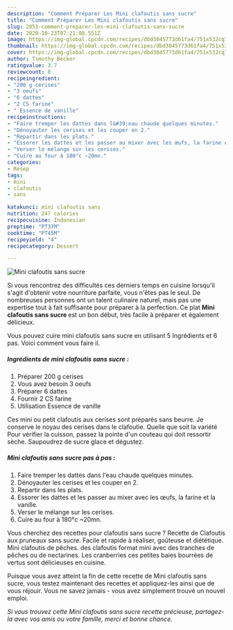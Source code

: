 ```yaml
---
description: "Comment Préparer Les Mini clafoutis sans sucre"
title: "Comment Préparer Les Mini clafoutis sans sucre"
slug: 2851-comment-preparer-les-mini-clafoutis-sans-sucre
date: 2020-10-23T07:21:08.551Z
image: https://img-global.cpcdn.com/recipes/dbd3045773d61fa4/751x532cq70/mini-clafoutis-sans-sucre-photo-principale-de-la-recette.jpg
thumbnail: https://img-global.cpcdn.com/recipes/dbd3045773d61fa4/751x532cq70/mini-clafoutis-sans-sucre-photo-principale-de-la-recette.jpg
cover: https://img-global.cpcdn.com/recipes/dbd3045773d61fa4/751x532cq70/mini-clafoutis-sans-sucre-photo-principale-de-la-recette.jpg
author: Timothy Becker
ratingvalue: 3.7
reviewcount: 8
recipeingredient:
- "200 g cerises"
- "3 oeufs"
- "6 dattes"
- "2 CS farine"
- " Essence de vanille"
recipeinstructions:
- "Faire tremper les dattes dans l&#39;eau chaude quelques minutes."
- "Dénoyauter les cerises et les couper en 2."
- "Repartir dans les plats."
- "Essorer les dattes et les passer au mixer avec les œufs, la farine et la vanille."
- "Verser le mélange sur les cerises."
- "Cuire au four à 180°c ~20mn."
categories:
- Resep
tags:
- mini
- clafoutis
- sans

katakunci: mini clafoutis sans 
nutrition: 247 calories
recipecuisine: Indonesian
preptime: "PT37M"
cooktime: "PT45M"
recipeyield: "4"
recipecategory: Dessert

---
```



![Mini clafoutis sans sucre](https://img-global.cpcdn.com/recipes/dbd3045773d61fa4/751x532cq70/mini-clafoutis-sans-sucre-photo-principale-de-la-recette.jpg)

Si vous rencontrez des difficultés ces derniers temps en cuisine lorsqu'il s'agit d'obtenir votre nourriture parfaite, vous n'êtes pas le seul. De nombreuses personnes ont un talent culinaire naturel, mais pas une expertise tout à fait suffisante pour préparer à la perfection. Ce plat <strong> Mini clafoutis sans sucre </strong> est un bon début, très facile à préparer et également délicieux.

<!--inarticleads1-->

Vous pouvez cuire mini clafoutis sans sucre en utilisant 5 Ingrédients et 6 pas. Voici comment vous faire il.

##### Ingrédients de mini clafoutis sans sucre :

1. Préparer 200 g cerises
1. Vous avez besoin 3 oeufs
1. Préparer 6 dattes
1. Fournir 2 CS farine
1. Utilisation  Essence de vanille


Ces mini ou petit clafoutis aux cerises sont préparés sans beurre. Je conserve le noyau des cerises dans le clafoutie. Quelle que soit la variété Pour vérifier la cuisson, passez la pointe d&#39;un couteau qui doit ressortir sèche. Saupoudrez de sucre glace et dégustez. 

<!--inarticleads2-->

##### Mini clafoutis sans sucre pas à pas :

1. Faire tremper les dattes dans l&#39;eau chaude quelques minutes.
1. Dénoyauter les cerises et les couper en 2.
1. Repartir dans les plats.
1. Essorer les dattes et les passer au mixer avec les œufs, la farine et la vanille.
1. Verser le mélange sur les cerises.
1. Cuire au four à 180°c ~20mn.


Vous cherchez des recettes pour clafoutis sans sucre ? Recette de Clafoutis aux pruneaux sans sucre. Facile et rapide à réaliser, goûteuse et diététique. Mini clafoutis de pêches. des clafoutis format mini avec des tranches de pêches ou de nectarines. Les cranberries ces petites baies bourrées de vertus sont délicieuses en cuisine. 

<!--inarticleads1-->

<p>
Puisque vous avez atteint la fin de cette recette de Mini clafoutis sans sucre, vous testez maintenant des recettes et appliquez-les ainsi que de vous réjouir. Vous ne savez jamais - vous avez simplement trouvé un nouvel emploi.
</p>

<p>
<i>Si vous trouvez cette Mini clafoutis sans sucre recette précieuse, partagez-la avec vos amis ou votre famille, merci et bonne chance.</i>
</p>
